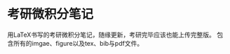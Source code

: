 # 考研微积分笔记
用LaTeX书写的考研微积分笔记，随缘更新，考研完毕应该也能上传完整版。
包含所有的imgae、figure以及tex、bib与pdf文件。
                                                                                                                                                                                                                                                                                                                                                                                                                                                
                                                                                                                                                                                                                                                                                                                